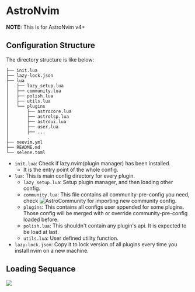 # AstroNvim

**NOTE:** This is for AstroNvim v4+

## Configuration Structure

The directory structure is like below:

```
├── init.lua
├── lazy-lock.json    
├── lua
│   ├── lazy_setup.lua
│   ├── community.lua
│   ├── polish.lua
│   ├── utils.lua
│   └── plugins
│       ├── astrocore.lua
│       ├── astrolsp.lua
│       ├── astroui.lua
│       ├── user.lua
│       ├── ...
│       . 
├── neovim.yml
├── README.md
└── selene.toml
```
- `init.lua`: Check if lazy.nvim(plugin manager) has been installed.
    - It is the entry point of the whole config.
- `lua`: This is main config directory for every plugin.
    - `lazy_setup.lua`: Setup plugin manager, and then loading other config.
    - `community.lua`: This file contains all community-pre-config you need, check ![AstroCommunity](https://github.com/AstroNvim/astrocommunity) for importing new community config.
    - `plugins`: This contains all configs user appended for some plugins. Those config will be merged
      with or override community-pre-config loaded before.
    - `polish.lua`: This shouldn't contain any plugin's api. It is expected to be load at last.
    - `utils.lua`: User defined utility function.
- `lazy-lock.json`: Copy it to lock version of all plugins every time you install nvim on a new machine.

## Loading Sequance
![](https://picgo-1301429536.cos.ap-nanjing.myqcloud.com/img/20240606154839.png)
